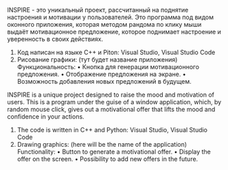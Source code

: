 INSPIRE - это уникальный проект, рассчитанный на поднятие настроения и мотивации у пользователей. Это программа под видом оконного приложения, которая методом рандома по клику мыши выдаёт мотивационное предложение, которое поднимает настроение и уверенность в своих действиях.
1. Код написан на языке C++ и Piton: Visual Studio, Visual Studio Code
2. Рисование графики: (тут будет название приложения)
Функциональность:
   • Кнопка для генерации мотивационного предложения.
   • Отображение предложения на экране.
   • Возможность добавления новых предложений в будущем.

INSPIRE is a unique project designed to raise the mood and motivation of users. This is a program under the guise of a window application, which, by random mouse click, gives out a motivational offer that lifts the mood and confidence in your actions.
1. The code is written in C++ and Python: Visual Studio, Visual Studio Code
2. Drawing graphics: (here will be the name of the application)
Functionality:
• Button to generate a motivational offer.
• Display the offer on the screen.
• Possibility to add new offers in the future.
     
